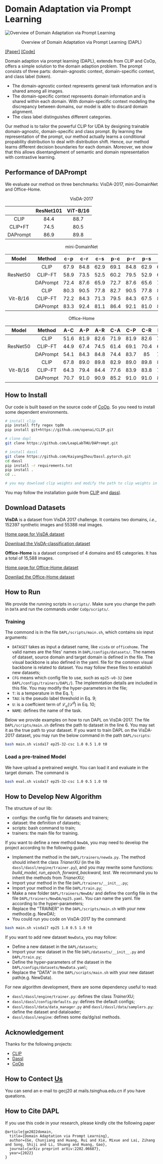 # Domain Adaptation via Prompt Learning

![Overview of Domain Adaptation via Prompt Learning](./assets/fig3.png)
<div align="center">Overview of Domain Adaptation via Prompt Learning (DAPL)</div>

[[Paper]](https://arxiv.org/abs/2202.06687) [[Code]](https://github.com/LeapLabTHU/DAPrompt)

Domain adaption via prompt learning (DAPL), extends from CLIP and CoOp, offers a simple solution to the domain adaption problem. The prompt consists of three parts: domain-agnostic context, domain-specific context, and class label (token). 
- The domain-agnostic context represents general task information and is shared among all images. 
- The domain-specific context represents domain information and is shared within each domain. With domain-specific context modeling the discrepancy between domains, our model is able to discard domain alignment. 
- The class label distinguishes different categories.

Our method is to tailor the powerful CLIP for UDA by designing trainable domain-agnostic, domain-specific and class prompt. By learning the representation of the prompt, our method actually learns a conditional propability distribution to deal with distribution shift. Hence, our method learns different decision boundaries for each domain. Moreover, we show that this allows disentanglement of semantic and domain representation with contrastive learning. 


## Performance of DAPrompt

We evaluate our method on three benchmarks: VisDA-2017, mini-DomainNet and Office-Home.

<div align="center">VisDA-2017</div>

|         | ResNet101 | ViT-B/16 |
|:-------:|:---------:|:--------:|
|   CLIP  |    84.4   |   88.7   |
| CLIP+FT |    74.5   |   80.5   |
|   DAPrompt   |    86.9   |   89.8   |



<div align="center">mini-DomainNet</div>

|    Model    |  Method |  c-p  |  c-r  |  c-s  |  p-c  |  p-r  |  p-s |  r-c  |  r-p  |  r-s  |  s-c  |  s-p  |  s-r  |  Avg |
|:-----------:|:-------:|:-----:|:-----:|:-----:|:-----:|:-----:|:----:|:-----:|:-----:|:-----:|:-----:|:-----:|:-----:|:----:|
|             |   CLIP  |  67.9 |  84.8 |  62.9 |  69.1 |  84.8 | 62.9 |  69.2 |  67.9 |  62.9 |  69.1 |  67.9 |  84.8 | 71.2 |
|   ResNet50  | CLIP-FT |  58.9 |  73.5 |  52.5 |  60.2 |  79.5 | 52.9 |  62.9 |  65.7 |  55.7 |  61.9 |  51.8 |  72.9 | 62.4 |
|             |   DAPrompt   |  72.4 |  87.6 |  65.9 |  72.7 |  87.6 | 65.6 |  73.2 |  72.4 |  66.2 |  73.8 |  72.9 |  87.8 | 74.8 |
|             |   CLIP  |  80.3 |  90.5 |  77.8 |  82.7 |  90.5 | 77.8 |  82.7 |  80.3 |  77.8 |  82.7 |  80.3 |  90.5 | 82.8 |
|   Vit-B/16  | CLIP-FT |  72.2 |  84.3 |  71.3 |  79.5 |  84.3 | 67.5 |  80.3 |  76.5 |  75.9 |  80.2 |  70.0 |  83.7 | 77.1 |
|             |   DAPrompt   |  83.3 |  92.4 |  81.1 |  86.4 |  92.1 | 81.0 |  86.7 |  83.3 |  80.8 |  86.8 |  83.5 |  91.9 | 85.8 |

<div align="center">Office-Home</div>

|    Model    |  Method | A-C | A-P | A-R |  C-A  |  C-P  |  C-R | P-A | P-C | P-R | R-A | R-C |  R-P  |  Avg |
|:-----------:|:-------:|:-----:|:-----:|:-----:|:-----:|:-----:|:----:|:-----:|:-----:|:-----:|:-----:|:-----:|:-----:|:----:|
|             |   CLIP  | 51.6 | 81.9 |  82.6 | 71.9 | 81.9 | 82.6 | 71.9 |  51.6 |  82.6 | 71.9 |  51.6 | 81.9 |  72  |
|   ResNet50  | CLIP-FT |  44.9 |  67.4 |  74.5 |  61.4 |  69.1 | 70.4 |  61.0 |  45.4 |  77.6 |  70.5 |  49.0 |  81.4 | 64.4 |
|             |   DAPrompt   |  54.1 |  84.3 |  84.8 |  74.4 |  83.7 |  85  |  74.5 |  54.6 |  84.8 |  75.2 |  54.7 |  83.8 | 74.5 |
|             |   CLIP  |  67.8 |  89.0 |  89.8 |  82.9 |  89.0 | 89.8 |  82.9 |  67.8 |  89.8 |  82.9 |  67.8 |  89.0 | 82.4 |
|   Vit-B/16  | CLIP-FT |  64.3 |  79.4 |  84.4 |  77.6 |  83.9 | 83.8 |  73.5 |  66.8 |  86.3 |  79.0 |  67.0 |  88.7 | 77.9 |
|             |   DAPrompt   |  70.7 |  91.0 |  90.9 |  85.2 |  91.0 | 91.0 |  85.1 |  70.7 |  90.9 |  85.3 |  70.4 |  91.4 | 84.4 |

## How to Install

Our code is built based on the source code of [CoOp](https://github.com/KaiyangZhou/CoOp). So you need to install some dependent environments. 

```bash
# install clip
pip install ftfy regex tqdm
pip install git+https://github.com/openai/CLIP.git

# clone dapl
git clone https://github.com/LeapLabTHU/DAPrompt.git

# install dassl
git clone https://github.com/KaiyangZhou/Dassl.pytorch.git
cd dassl
pip install -r requirements.txt
pip install .
cd ..

# you may download clip weights and modify the path to clip weights in clip file, or it could be downloaded automatically
```
You may follow the installation guide from [CLIP](https://github.com/KaiyangZhou/CoOp) and [dassl](https://github.com/KaiyangZhou/Dassl.pytorch).

## Download Datasets

**VisDA** is a dataset from VisDA 2017 challenge. It contains two domains, *i.e.*, 152397 synthetic images and 55388 real images.

[Home page for VisDA dataset](http://ai.bu.edu/visda-2017/)

[Download the VisDA-classification dataset](http://ai.bu.edu/visda-2017/#download)

**Office-Home** is a dataset comprised of 4 domains and 65 categories. It has a total of  15,588 images. 

[Home page for Office-Home dataset](https://www.hemanthdv.org/officeHomeDataset.html)

[Downliad the Office-Home dataset](https://drive.google.com/file/d/0B81rNlvomiwed0V1YUxQdC1uOTg/view?resourcekey=0-2SNWq0CDAuWOBRRBL7ZZsw)

## How to Run

We provide the running scripts in `scripts/`. Make sure you change the path in `DATA` and run the commands under `CoOp/scripts/`.

### Training
The commond is in the file `DAPL/scripts/main.sh`, which contains six input arguments:
- `DATASET` takes as input a dataset name, like `visda` or `officehome`. The valid names are the files' names in `DAPL/configs/datasets/`. The names of dataset, source domain and target domain is defined in the file. The visual backbone is also defined in the yaml. file for the common visual backbone is related to dataset. You may follow these files to establish new datasets;
- `CFG` means which config file to use, such as `ep25-v0-32` (see `DAPL/configs/trainers/DAPL/`). The implemntation details are included in this file. You may modify the hyper-parameters in the file;
- `T`: is a temperature in the Eq. 1;
- `TAU`: is the pseudo label threshold in Eq. 9;
- `U`: is a coeffcient term of $\mathcal{L}_u(\mathcal{D}^d)$ in Eq. 10;
- `NAME`: defines the name of the task. 

Below we provide examples on how to run DAPL on VisDA-2017. The file `DAPL/scripts/main.sh` defines the path to dataset in the line 6. You may set it as the true path to your dataset. If you want to train DAPL on the VisDA-2017 dataset, you may run the below command in the path `DAPL/scripts`:
```bash
bash main.sh visda17 ep25-32-csc 1.0 0.5 1.0 t0
```

### Load a pre-trained Model
We have upload a pretrained weight. You can load it and evaluate in the target domain. The command is 
```bash
bash eval.sh visda17 ep25-32-csc 1.0 0.5 1.0 t0
```

## How to Develop New Algorithm

The structure of our lib:
- configs: the config file for datasets and trainers;
- dataset: the definition of datasets;
- scripts: bash command to train;
- trainers: the main file for training.

If you want to define a new method `NewDA`, you may need to develop the project according to the following guide:
- Implement the method in the `DAPL/trainers/newda.py`. The method should inherit the class *TrianerXU* (in the lib `dassl/dassl/engine/trainer.py`), and you may rewrite some functions: *build_model, run_epoch, forward_backward, test*. We recommand you to inherit the methods from *TrianerXU*;
- Import your method in the file `DAPL/trainers/__init__.py`; 
- Import your method in the file `DAPL/train.py`;
- Make a new folder `DAPL/trainers/NewDA/` and define the config file in the file `DAPL/trainers/NewDA/ep25.yaml`. You can name the yaml. file according to the hyper-parameters;
- Replace the "TRAINER" in the `DAPL/scripts/main.sh` with your new method(e.g. NewDA);
- You could run you code on VisDA-2017 by the command: 
```bash
bash main.sh visda17 ep25 1.0 0.5 1.0 t0
```

If you want to add new dataset `NewData`, you may follow:
- Define a new dataset in the `DAPL/datasets`;
- Import your new dataset in the file `DAPL/datasets/__init__.py` and `DAPL/train.py`;
- Define the hyper-parameters of the dataset in the `DAPL/configs/datasets/NewData.yaml`;
- Replace the "DATA" in the `DAPL/scripts/main.sh` with your new dataset path(e.g. NewData). 

For new algorithm development, there are some dependency useful to read:
- `dassl/dassl/engine/trainer.py`: defines the class *TrainerXU*;
- `dassl/dassl/config/defaults.py`: defines the default configs;
- `dassl/dassl/data/data_manager.py` and `dassl/dassl/data/samplers.py`: define the dataset and dataloader;
- `dassl/dassl/engine`: defines some da/dg/ssl methods. 

## Acknowledgement
Thanks for the following projects:
- [CLIP](https://github.com/openai/CLIP)
- [Dassl](https://github.com/KaiyangZhou/Dassl.pytorch)
- [CoOp](https://github.com/KaiyangZhou/CoOp)

## How to Contect [Us](https://john-ge.github.io/)
You can send an e-mail to gecj20 at mails.tsinghua.edu.cn if you have queations. 

## How to Cite DAPL
If you use this code in your research, please kindly cite the following paper

```text
@article{ge2022domain,
  title={Domain Adaptation via Prompt Learning},
  author={Ge, Chunjiang and Huang, Rui and Xie, Mixue and Lai, Zihang and Song, Shiji and Li, Shuang and Huang, Gao},
  journal={arXiv preprint arXiv:2202.06687},
  year={2022}
}
```
